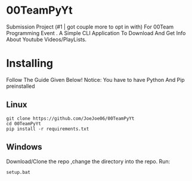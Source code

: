 # 00TeamPyYt

Submission Project (#1 | got couple more to opt in with) For 00Team Programming Event .
A Simple CLI Application To Download And Get Info About Youtube Videos/PlayLists.

# Installing 

Follow The Guide Given Below!
Notice: You have to have Python And Pip preinstalled 
## Linux

```
git clone https://github.com/JoeJoe06/00TeamPyYt
cd 00TeamPyYt
pip install -r requirements.txt
```

## Windows 

Download/Clone the repo ,change the directory into the repo. Run: 

```
setup.bat
```
